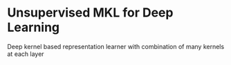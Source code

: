 # Unsupervised MKL for Deep Learning

Deep kernel based representation learner with combination of many kernels
at each layer
